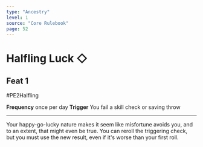 ```yaml
---
type: "Ancestry"
level: 1
source: "Core Rulebook"
page: 52
---
```

# Halfling Luck ◇
## Feat 1
#PE2Halfling

**Frequency** once per day
**Trigger** You fail a skill check or saving throw

---
Your happy-go-lucky nature makes it seem like misfortune avoids you, and to an extent, that might even be true. You can reroll the triggering check, but you must use the new result, even if it's worse than your first roll.